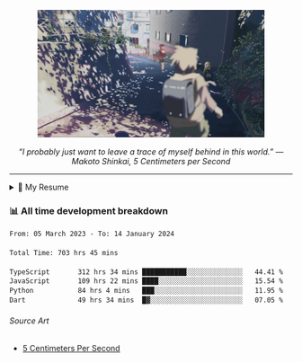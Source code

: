 <p align="center"><img src="asset/header.jpg" width="80%"/></p>
<p align="center"><i>“I probably just want to leave a trace of myself behind in this world.” ― Makoto Shinkai, 5 Centimeters per Second</i></p>

---

<details>
  <summary>📃 My Resume</summary>

### Education

- 📖 **Computer Science**\
📆 10/2021 - present\
📍 **Thang Long University** - Hoang Mai, Hanoi, Vietnam

### Experience

<img align="right" src="https://img.shields.io/badge/Figma-F24E1E?style=flat&logo=figma&logoColor=white"/>
<img align="right" src="https://img.shields.io/badge/node.js-6DA55F?style=flat&logo=node.js&logoColor=white"/>
<img align="right" src="https://img.shields.io/badge/Next.js-black?style=flat&logo=next.js&logoColor=white"/>
<img align="right" src="https://img.shields.io/badge/TypeScript-007ACC?style=flat&logo=typescript&logoColor=white"/>


- 👨‍💻 **Frontend Web Intern**\
📆 07/2023 - present\
📍 **MQ ICT Solutions** - Hoang Mai, Hanoi, Vietnam
</details>

### 📊 All time development breakdown

<!--START_SECTION:waka-->

```txt
From: 05 March 2023 - To: 14 January 2024

Total Time: 703 hrs 45 mins

TypeScript       312 hrs 34 mins ███████████░░░░░░░░░░░░░░   44.41 %
JavaScript       109 hrs 22 mins ████░░░░░░░░░░░░░░░░░░░░░   15.54 %
Python           84 hrs 4 mins   ███░░░░░░░░░░░░░░░░░░░░░░   11.95 %
Dart             49 hrs 34 mins  █▓░░░░░░░░░░░░░░░░░░░░░░░   07.05 %
```

<!--END_SECTION:waka-->

###### Source Art

-  [5 Centimeters Per Second](https://wallhaven.cc/w/nrowq1)

